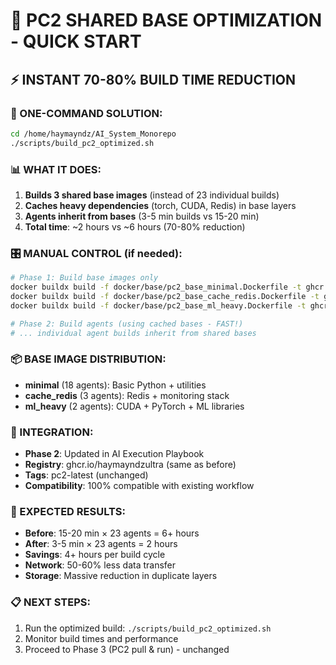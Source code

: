 # 🚀 PC2 SHARED BASE OPTIMIZATION - QUICK START

## ⚡ INSTANT 70-80% BUILD TIME REDUCTION

### 🎯 ONE-COMMAND SOLUTION:
```bash
cd /home/haymayndz/AI_System_Monorepo
./scripts/build_pc2_optimized.sh
```

### 📊 WHAT IT DOES:
1. **Builds 3 shared base images** (instead of 23 individual builds)
2. **Caches heavy dependencies** (torch, CUDA, Redis) in base layers
3. **Agents inherit from bases** (3-5 min builds vs 15-20 min)
4. **Total time**: ~2 hours vs ~6 hours (70-80% reduction)

### 🎛️ MANUAL CONTROL (if needed):
```bash
# Phase 1: Build base images only
docker buildx build -f docker/base/pc2_base_minimal.Dockerfile -t ghcr.io/haymayndzultra/pc2-base-minimal:latest --push .
docker buildx build -f docker/base/pc2_base_cache_redis.Dockerfile -t ghcr.io/haymayndzultra/pc2-base-cache_redis:latest --push .
docker buildx build -f docker/base/pc2_base_ml_heavy.Dockerfile -t ghcr.io/haymayndzultra/pc2-base-ml_heavy:latest --push .

# Phase 2: Build agents (using cached bases - FAST!)
# ... individual agent builds inherit from shared bases
```

### 📦 BASE IMAGE DISTRIBUTION:
- **minimal** (18 agents): Basic Python + utilities
- **cache_redis** (3 agents): Redis + monitoring stack  
- **ml_heavy** (2 agents): CUDA + PyTorch + ML libraries

### 🔗 INTEGRATION:
- **Phase 2**: Updated in AI Execution Playbook
- **Registry**: ghcr.io/haymayndzultra (same as before)
- **Tags**: pc2-latest (unchanged)
- **Compatibility**: 100% compatible with existing workflow

### 🎉 EXPECTED RESULTS:
- **Before**: 15-20 min × 23 agents = 6+ hours
- **After**: 3-5 min × 23 agents = 2 hours  
- **Savings**: 4+ hours per build cycle
- **Network**: 50-60% less data transfer
- **Storage**: Massive reduction in duplicate layers

### 📋 NEXT STEPS:
1. Run the optimized build: `./scripts/build_pc2_optimized.sh`
2. Monitor build times and performance
3. Proceed to Phase 3 (PC2 pull & run) - unchanged
